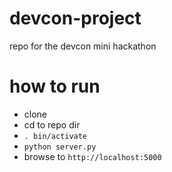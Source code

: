 # devcon-project
repo for the devcon mini hackathon

# how to run
- clone
- cd to repo dir
- `. bin/activate`
- `python server.py`
- browse to `http://localhost:5000`
